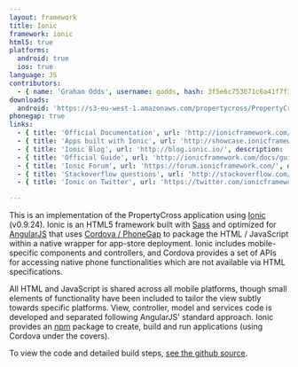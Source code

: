 ```yaml
---
layout: framework
title: Ionic
framework: ionic
html5: true
platforms:
  android: true
  ios: true
language: JS
contributors:
  - { name: 'Graham Odds', username: godds, hash: 3f5e6c753071c6a41f7f1dbb89daeb3b }
downloads:
  android: 'https://s3-eu-west-1.amazonaws.com/propertycross/PropertyCross-ionic-initial.apk'
phonegap: true
links:
  - { title: 'Official Documentation', url: 'http://ionicframework.com/docs/', description: 'Detailed documentation giving a comprehensive overview of the framework.' }
  - { title: 'Apps built with Ionic', url: 'http://showcase.ionicframework.com/', description: 'A showcase of apps built using Ionic.' }
  - { title: 'Ionic Blog', url: 'http://blog.ionic.io/', description: 'A regularly updated blog with information about new releases and Ionic features.' }
  - { title: 'Official Guide', url: 'http://ionicframework.com/docs/guide/', description: 'A detailed guide providing information on a wide variety of Ionic topics.' }
  - { title: 'Ionic Forum', url: 'https://forum.ionicframework.com/', description: 'An excellent platform to ask and answer questions about Ionic.' }
  - { title: 'Stackoverflow questions', url: 'http://stackoverflow.com/questions/tagged/ionic-framework', description: 'Stackoverflow questions and answers relating to Ionic.' }
  - { title: 'Ionic on Twitter', url: 'https://twitter.com/ionicframework', description: 'Provides regular updates on the future of the project and useful Ionic articles.' }

---
```


This is an implementation of the PropertyCross application using [Ionic](http://ionicframework.com) (v0.9.24).  Ionic is an HTML5 framework built with [Sass](http://sass-lang.com) and optimized for [AngularJS](http://angularjs.org) that uses [Cordova / PhoneGap](http://phonegap.com) to package the HTML / JavaScript within a native wrapper for app-store deployment.  Ionic includes mobile-specific components and controllers, and Cordova provides a set of APIs for accessing native phone functionalities which are not available via HTML specifications.

All HTML and JavaScript is shared across all mobile platforms, though small elements of functionality have been included to tailor the view subtly towards specific platforms.  View, controller, model and services code is developed and separated following AngularJS' standard approach.  Ionic provides an [npm](http://www.npmjs.org) package to create, build and run applications (using Cordova under the covers).


To view the code and detailed build steps, <a href='{{ site.githuburl }}/tree/master/ionic'>see the github source</a>.
